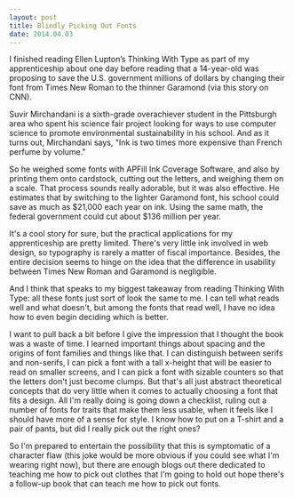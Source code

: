 ```yaml
---
layout: post
title: Blindly Picking Out Fonts
date: 2014.04.03
---
```


I finished reading Ellen Lupton’s Thinking With Type as part of my apprenticeship about one day before reading that a 14-year-old was proposing to save the U.S. government millions of dollars by changing their font from Times New Roman to the thinner Garamond (via this story on CNN).

Suvir Mirchandani is a sixth-grade overachiever student in the Pittsburgh area who spent his science fair project looking for ways to use computer science to promote environmental sustainability in his school. And as it turns out, Mirchandani says, "Ink is two times more expensive than French perfume by volume."

So he weighed some fonts with APFill Ink Coverage Software, and also by printing them onto cardstock, cutting out the letters, and weighing them on a scale. That process sounds really adorable, but it was also effective. He estimates that by switching to the lighter Garamond font, his school could save as much as $21,000 each year on ink. Using the same math, the federal government could cut about $136 million per year. 

It's a cool story for sure, but the practical applications for my apprenticeship are pretty limited. There's very little ink involved in web design, so typography is rarely a matter of fiscal importance. Besides, the entire decision seems to hinge on the idea that the difference in usability between Times New Roman and Garamond is negligible. 

And I think that speaks to my biggest takeaway from reading Thinking With Type: all these fonts just sort of look the same to me. I can tell what reads well and what doesn't, but among the fonts that read well, I have no idea how to even begin deciding which is better.

I want to pull back a bit before I give the impression that I thought the book was a waste of time. I learned important things about spacing and the origins of font families and things like that. I can distinguish between serifs and non-serifs, I can pick a font with a tall x-height that will be easier to read on smaller screens, and I can pick a font with sizable counters so that the letters don't just become clumps. But that's all just abstract theoretical concepts that do very little when it comes to actually choosing a font that fits a design. All I'm really doing is going down a checklist, ruling out a number of fonts for traits that make them less usable, when it feels like I should have more of a sense for style. I know how to put on a T-shirt and a pair of pants, but did I really pick out the right ones?

So I'm prepared to entertain the possibility that this is symptomatic of a character flaw (this joke would be more obvious if you could see what I'm wearing right now), but there are enough blogs out there dedicated to teaching me how to pick out clothes that I'm going to hold out hope there's a follow-up book that can teach me how to pick out fonts. 